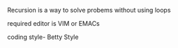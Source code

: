 Recursion  is a way to solve probems without using loops

required editor is VIM or EMACs

coding style- Betty Style

